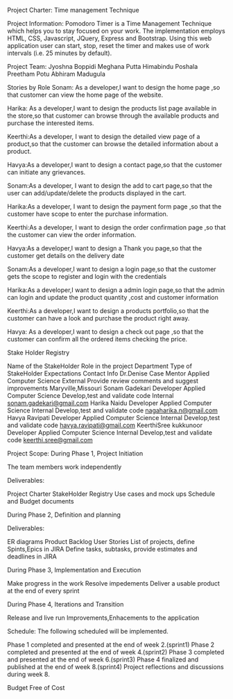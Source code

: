 Project Charter: Time management Technique


Project Information:
Pomodoro Timer is a Time Management Technique which helps you to stay focused on your work. The implementation employs HTML, CSS, Javascript, JQuery, Express and Bootstrap. Using this web application user can start, stop, reset the timer and makes use of work intervals (i.e. 25 minutes by default). 


Project Team:
Jyoshna Boppidi
Meghana Putta
Himabindu Poshala
Preetham Potu
Abhiram Madugula

Stories by Role
Sonam: As a developer,I want to design the home page ,so that customer can view the home page of the website.

Harika: As a developer,I want to design the products list page available in the store,so that customer can browse through the available products and purchase the interested items.

Keerthi:As a developer, I want to design the detailed view page of a product,so that the customer can browse the detailed information about a product.

Havya:As a developer,I want to design a contact page,so that the customer can initiate any grievances.

Sonam:As a developer, I want to design the add to cart page,so that the user can add/update/delete the products displayed in the cart.

Harika:As a developer, I want to design the payment form page ,so that the customer have scope to enter the purchase information.

Keerthi:As a developer, I want to design the order confirmation page ,so that the customer can view the order information.

Havya:As a developer,I want to design a Thank you page,so that the customer get details on the delivery date

Sonam:As a developer,I want to design a login page,so that the customer gets the scope to register and login with the credentials

Harika:As a developer,I want to design a admin login page,so that the admin can login and update the product quantity ,cost and customer information

Keerthi:As a developer,I want to design a products portfolio,so that the customer can have a look and purchase the product right away.

Havya: As a developer,I want to design a check out page ,so that the customer can confirm all the ordered items checking the price.


Stake Holder Registry

Name of the StakeHolder	Role in the project	Department	Type of StakeHolder	Expectations	Contact Info
Dr.Denise Case	Mentor	Applied Computer Science	External	Provide review comments and suggest improvements	Maryville,Missouri
Sonam Gadekari	Developer	Applied Computer Science	Develop,test and validate code	Internal	sonam.gadekari@gmail.com
Harika Naidu	Developer	Applied Computer Science	Internal	Develop,test and validate code	nagaharika.n@gmail.com
Havya Ravipati	Developer	Applied Computer Science	Internal	Develop,test and validate code	havya.ravipati@gmail.com
KeerthiSree kukkunoor	Developer	Applied Computer Science	Internal	Develop,test and validate code	keerthi.sree@gmail.com

Project Scope:
During Phase 1, Project Initiation

The team members work independently

Deliverables:

Project Charter
StakeHolder Registry
Use cases and mock ups
Schedule and Budget documents

During Phase 2, Definition and planning

Deliverables:

ER diagrams
Product Backlog
User Stories
List of projects, define Spints,Epics in JIRA
Define tasks, subtasks, provide estimates and deadlines in JIRA

During Phase 3, Implementation and Execution

Make progress in the work
Resolve impedements
Deliver a usable product at the end of every sprint

During Phase 4, Iterations and Transition

Release and live run
Improvements,Enhacements to the application

Schedule:
The following scheduled will be implemented.

Phase 1 completed and presented at the end of week 2.(sprint1)
Phase 2 completed and presented at the end of week 4.(sprint2)
Phase 3 completed and presented at the end of week 6.(sprint3)
Phase 4 finalized and published at the end of week 8.(sprint4)
Project reflections and discussions during week 8.

Budget
Free of Cost
